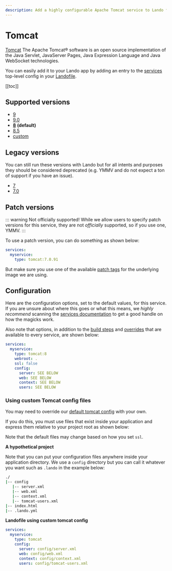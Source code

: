 ```yaml
---
description: Add a highly configurable Apache Tomcat service to Lando for local development with all the power of Docker and Docker Compose.
---
```


# Tomcat

[Tomcat](https://tomcat.apache.org) The Apache Tomcat® software is an open source implementation of the Java Servlet, JavaServer Pages, Java Expression Language and Java WebSocket technologies.

You can easily add it to your Lando app by adding an entry to the [services](./../config/services.md) top-level config in your [Landofile](./../config/lando.md).

[[toc]]

## Supported versions

*   [9](https://hub.docker.com/_/tomcat/)
*   [9.0](https://hub.docker.com/_/tomcat/)
*   **[8](https://hub.docker.com/_/tomcat/)** **(default)**
*   [8.5](https://hub.docker.com/_/tomcat/)
*   [custom](./../config/services.md#advanced)

## Legacy versions

You can still run these versions with Lando but for all intents and purposes they should be considered deprecated (e.g. YMMV and do not expect a ton of support if you have an issue).

*   [7](https://hub.docker.com/_/tomcat/)
*   [7.0](https://hub.docker.com/_/tomcat/)

## Patch versions

::: warning Not officially supported!
While we allow users to specify patch versions for this service, they are not *officially* supported, so if you use one, YMMV.
:::

To use a patch version, you can do something as shown below:

```yaml
services:
  myservice:
    type: tomcat:7.0.91
```

But make sure you use one of the available [patch tags](https://hub.docker.com/r/library/tomcat/tags/) for the underlying image we are using.

## Configuration

Here are the configuration options, set to the default values, for this service. If you are unsure about where this goes or what this means, we *highly recommend* scanning the [services documentation](./../config/services.md) to get a good handle on how the magicks work.

Also note that options, in addition to the [build steps](./../config/services.md#build-steps) and [overrides](./../config/services.md#overrides) that are available to every service, are shown below:

```yaml
services:
  myservice:
    type: tomcat:8
    webroot: .
    ssl: false
    config:
      server: SEE BELOW
      web: SEE BELOW
      context: SEE BELOW
      users: SEE BELOW
```

### Using custom Tomcat config files

You may need to override our [default tomcat config](https://github.com/lando/lando/tree/master/plugins/lando-services/services/tomcat) with your own.

If you do this, you must use files that exist inside your application and express them relative to your project root as shown below:

Note that the default files may change based on how you set `ssl`.

**A hypothetical project**

Note that you can put your configuration files anywhere inside your application directory. We use a `config` directory but you can call it whatever you want such as `.lando` in the example below:

```bash
./
|-- config
   |-- server.xml
   |-- web.xml
   |-- context.xml
   |-- tomcat-users.xml
|-- index.html
|-- .lando.yml
```

**Landofile using custom tomcat config**

```yaml
services:
  myservice:
    type: tomcat
    config:
      server: config/server.xml
      web: config/web.xml
      context: config/context.xml
      users: config/tomcat-users.xml
```
